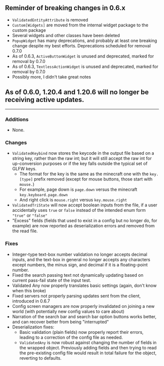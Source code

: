 ## Reminder of breaking changes in 0.6.x
* `ValidatedEntityAttribute` is removed
* `Custom[Widgets]` are moved from the internal widget package to the custom package
* Several widgets and other classes have been deleted
* `PopupWidget` has many deprecations, and probably at least one breaking change despite my best efforts. Deprecations scheduled for removal 0.7.0
* As of 0.6.3, `ActiveButtonWidget` is unused and deprecated, marked for removal by 0.7.0
* As of 0.6.3, `TextlessActionWidget` is unused and deprecated, marked for removal by 0.7.0
* Possibly more, I didn't take great notes

## As of 0.6.0, 1.20.4 and 1.20.6 will no longer be receiving active updates.

-------------------------------------

### Additions
* None.

### Changes
* `ValidatedKeybind` now stores the keycode in the output file based on a string key, rather than the raw int; but it will still accept the raw int for up-conversion purposes or if the key falls outside the typical set of GLFW keys.
  * The format for the key is the same as the minecraft one with the `key.[type]` prefix removed (except for mouse buttons, those start with `mouse.`)
  * For example, page down is `page.down` versus the minecraft `key.keyboard.page.down`
  * And right click is `mouse.right` versus `key.mouse.right`
* `ValidatedTriState` will now accept boolean inputs from the file, if a user accidentally uses `true` or `false` instead of the intended enum form `"true"` or `"false"`
* "Excess" fields (fields that used to exist in a config but no longer do, for example) are now reported as deserialization errors and removed from the read file. 

### Fixes
* Integer-type text-box number validation no longer accepts decimal inputs, and the text-box in general no longer accepts any characters except numbers, the minus sign, and decimal if it is a floating-point number.
* Fixed the search passing text not dynamically updating based on current pass-fail state of the input test.
* Validated Any now properly translates basic settings (again, don't know when this broke)
* Fixed servers not properly parsing updates sent from the client, introduced in 0.6.7
* Config screen managers are now properly invalidated on joining a new world (with potentially new config values to care about)
* Narration of the search bar and search bar option buttons works better, and can recover better from being "interrupted"
* Deserialization fixes:
  * Basic validation (plain fields) now properly report their errors, leading to a correction of the config file as needed.
  * `ValidatedAny` is now robust against changing the number of fields in the wrapped object. Previously adding fields and then trying to read the pre-existing config file would result in total failure for the object, reverting to defaults.